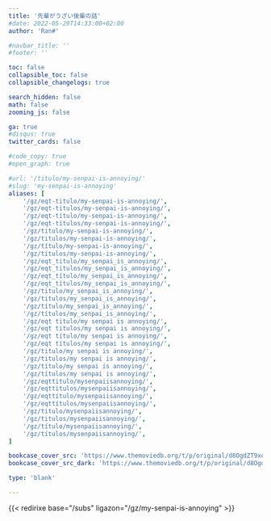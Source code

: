 ```yaml
---
title: '先輩がうざい後輩の話'
#date: 2022-05-29T14:33:00+02:00
author: 'Ran#'

#navbar_title: ''
#footer: ''

toc: false
collapsible_toc: false
collapsible_changelogs: true

search_hidden: false
math: false
zooming_js: false

ga: true
#disqus: true
twitter_cards: false

#code_copy: true
#open_graph: true

#url: '/titulo/my-senpai-is-annoying/'
#slug: 'my-senpai-is-annoying'
aliases: [
    '/gz/eqt-titulo/my-senpai-is-annoying/',
    '/gz/eqt-titulos/my-senpai-is-annoying/',
    '/gz/eqt-título/my-senpai-is-annoying/',
    '/gz/eqt-títulos/my-senpai-is-annoying/',
    '/gz/titulo/my-senpai-is-annoying/',
    '/gz/titulos/my-senpai-is-annoying/',
    '/gz/título/my-senpai-is-annoying/',
    '/gz/títulos/my-senpai-is-annoying/',
    '/gz/eqt_titulo/my_senpai_is_annoying/',
    '/gz/eqt_titulos/my_senpai_is_annoying/',
    '/gz/eqt_título/my_senpai_is_annoying/',
    '/gz/eqt_títulos/my_senpai_is_annoying/',
    '/gz/titulo/my_senpai_is_annoying/',
    '/gz/titulos/my_senpai_is_annoying/',
    '/gz/título/my_senpai_is_annoying/',
    '/gz/títulos/my_senpai_is_annoying/',
    '/gz/eqt titulo/my senpai is annoying/',
    '/gz/eqt titulos/my senpai is annoying/',
    '/gz/eqt título/my senpai is annoying/',
    '/gz/eqt títulos/my senpai is annoying/',
    '/gz/titulo/my senpai is annoying/',
    '/gz/titulos/my senpai is annoying/',
    '/gz/título/my senpai is annoying/',
    '/gz/títulos/my senpai is annoying/',
    '/gz/eqttitulo/mysenpaiisannoying/',
    '/gz/eqttitulos/mysenpaiisannoying/',
    '/gz/eqttítulo/mysenpaiisannoying/',
    '/gz/eqttítulos/mysenpaiisannoying/',
    '/gz/titulo/mysenpaiisannoying/',
    '/gz/titulos/mysenpaiisannoying/',
    '/gz/título/mysenpaiisannoying/',
    '/gz/títulos/mysenpaiisannoying/',
]

bookcase_cover_src: 'https://www.themoviedb.org/t/p/original/d8OgdZT9xeNv3REQMpBfnXhpD5r.jpg'
bookcase_cover_src_dark: 'https://www.themoviedb.org/t/p/original/d8OgdZT9xeNv3REQMpBfnXhpD5r.jpg'

type: 'blank'

---
```


{{< redirixe base="/subs" ligazon="/gz/my-senpai-is-annoying" >}}
